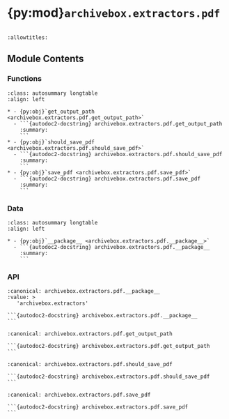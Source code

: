 # {py:mod}`archivebox.extractors.pdf`

```{py:module} archivebox.extractors.pdf
```

```{autodoc2-docstring} archivebox.extractors.pdf
:allowtitles:
```

## Module Contents

### Functions

````{list-table}
:class: autosummary longtable
:align: left

* - {py:obj}`get_output_path <archivebox.extractors.pdf.get_output_path>`
  - ```{autodoc2-docstring} archivebox.extractors.pdf.get_output_path
    :summary:
    ```
* - {py:obj}`should_save_pdf <archivebox.extractors.pdf.should_save_pdf>`
  - ```{autodoc2-docstring} archivebox.extractors.pdf.should_save_pdf
    :summary:
    ```
* - {py:obj}`save_pdf <archivebox.extractors.pdf.save_pdf>`
  - ```{autodoc2-docstring} archivebox.extractors.pdf.save_pdf
    :summary:
    ```
````

### Data

````{list-table}
:class: autosummary longtable
:align: left

* - {py:obj}`__package__ <archivebox.extractors.pdf.__package__>`
  - ```{autodoc2-docstring} archivebox.extractors.pdf.__package__
    :summary:
    ```
````

### API

````{py:data} __package__
:canonical: archivebox.extractors.pdf.__package__
:value: >
   'archivebox.extractors'

```{autodoc2-docstring} archivebox.extractors.pdf.__package__
```

````

````{py:function} get_output_path()
:canonical: archivebox.extractors.pdf.get_output_path

```{autodoc2-docstring} archivebox.extractors.pdf.get_output_path
```
````

````{py:function} should_save_pdf(link: archivebox.index.schema.Link, out_dir: typing.Optional[pathlib.Path] = None, overwrite: typing.Optional[bool] = False) -> bool
:canonical: archivebox.extractors.pdf.should_save_pdf

```{autodoc2-docstring} archivebox.extractors.pdf.should_save_pdf
```
````

````{py:function} save_pdf(link: archivebox.index.schema.Link, out_dir: typing.Optional[pathlib.Path] = None, timeout: int = 60) -> archivebox.index.schema.ArchiveResult
:canonical: archivebox.extractors.pdf.save_pdf

```{autodoc2-docstring} archivebox.extractors.pdf.save_pdf
```
````

